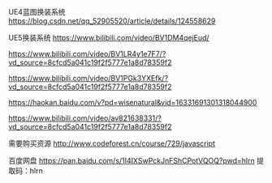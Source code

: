 UE4蓝图换装系统 https://blog.csdn.net/qq_52905520/article/details/124558629

UE5换装系统 https://www.bilibili.com/video/BV1DM4qejEud/

https://www.bilibili.com/video/BV1LR4y1e7F7/?vd_source=8cfcd5a041c19f2f5777e1a8d78359f2

https://www.bilibili.com/video/BV1PGk3YXEfk/?vd_source=8cfcd5a041c19f2f5777e1a8d78359f2

https://haokan.baidu.com/v?pd=wisenatural&vid=16331691301318044900

https://www.bilibili.com/video/av821638331/?vd_source=8cfcd5a041c19f2f5777e1a8d78359f2

需要购买资源 http://www.codeforest.cn/course/729/javascript

百度网盘 https://pan.baidu.com/s/1I4IXSwPckJnFShCPotVQOQ?pwd=hlrn 提取码：hlrn
